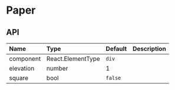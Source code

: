 # Paper

## API

| Name      | Type              | Default | Description |
| :-------- | :---------------- | :------ | :---------- |
| component | React.ElementType | `div`   |             |
| elevation | number            | 1       |             |
| square    | bool              | `false` |             |
